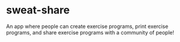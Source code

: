 # sweat-share
An app where people can create exercise programs, print exercise programs, and share exercise programs with a community of people!
